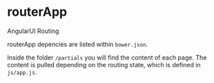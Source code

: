 # routerApp
AngularUI Routing

routerApp depencies are listed within `bower.json`.

Inside the folder `/partials` you will find the content of each page.
The content is pulled depending on the routing state, which is defined in `js/app.js`.